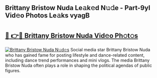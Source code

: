 ## Brittany Bristow Nuda Le𝚊k𝚎d N𝚞𝚍e - Part-9yl Vid𝚎o Photos Le𝚊ks vyagB

# <h2><a href="http://fbd88f8.evod.top/?m=Brittany+Bristow+Nuda">🔗 👉🔴 Brittany Bristow Nuda Vid𝚎o Ph𝚘t𝚘s</a></h2>

[![Brittany Bristow Nuda N𝚞d𝚎s](https://i.imgur.com/8V9OHl7.gif)](http://fbd88f8.evod.top/?m=Brittany+Bristow+Nuda)
Social media star Brittany Bristow Nuda who has gained fame for posting lifestyle and dance-related content, including dance trend performances and mini vlogs. The media Brittany Bristow Nuda often plays a role in shaping the political agendas of public figures. 
